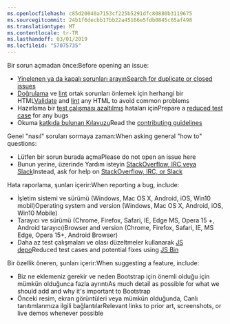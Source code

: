 ```yaml
---
ms.openlocfilehash: c85d20040a7153cf225b5291dfc80880b3119675
ms.sourcegitcommit: 24b1f6decbb17bb22a45166e5fdb0845c65af498
ms.translationtype: MT
ms.contentlocale: tr-TR
ms.lasthandoff: 03/01/2019
ms.locfileid: "57075735"
---
```

<span data-ttu-id="417ac-101">Bir sorun açmadan önce:</span><span class="sxs-lookup"><span data-stu-id="417ac-101">Before opening an issue:</span></span>

- [<span data-ttu-id="417ac-102">Yinelenen ya da kapalı sorunları arayın</span><span class="sxs-lookup"><span data-stu-id="417ac-102">Search for duplicate or closed issues</span></span>](https://github.com/twbs/bootstrap/issues?utf8=%E2%9C%93&q=is%3Aissue)
- <span data-ttu-id="417ac-103">[Doğrulama](http://validator.w3.org/nu/) ve [lint](https://github.com/twbs/bootlint#in-the-browser) ortak sorunları önlemek için herhangi bir HTML</span><span class="sxs-lookup"><span data-stu-id="417ac-103">[Validate](http://validator.w3.org/nu/) and [lint](https://github.com/twbs/bootlint#in-the-browser) any HTML to avoid common problems</span></span>
- <span data-ttu-id="417ac-104">Hazırlama bir [test çalışması azaltılmış](https://css-tricks.com/reduced-test-cases/) hataları için</span><span class="sxs-lookup"><span data-stu-id="417ac-104">Prepare a [reduced test case](https://css-tricks.com/reduced-test-cases/) for any bugs</span></span>
- <span data-ttu-id="417ac-105">Okuma [katkıda bulunan Kılavuzu](https://github.com/twbs/bootstrap/blob/master/CONTRIBUTING.md)</span><span class="sxs-lookup"><span data-stu-id="417ac-105">Read the [contributing guidelines](https://github.com/twbs/bootstrap/blob/master/CONTRIBUTING.md)</span></span>

<span data-ttu-id="417ac-106">Genel "nasıl" soruları sormaya zaman:</span><span class="sxs-lookup"><span data-stu-id="417ac-106">When asking general "how to" questions:</span></span>

- <span data-ttu-id="417ac-107">Lütfen bir sorun burada açma</span><span class="sxs-lookup"><span data-stu-id="417ac-107">Please do not open an issue here</span></span>
- <span data-ttu-id="417ac-108">Bunun yerine, üzerinde Yardım isteyin [StackOverflow, IRC veya Slack](https://github.com/twbs/bootstrap/blob/master/README.md#community)</span><span class="sxs-lookup"><span data-stu-id="417ac-108">Instead, ask for help on [StackOverflow, IRC, or Slack](https://github.com/twbs/bootstrap/blob/master/README.md#community)</span></span>

<span data-ttu-id="417ac-109">Hata raporlama, şunları içerir:</span><span class="sxs-lookup"><span data-stu-id="417ac-109">When reporting a bug, include:</span></span>

- <span data-ttu-id="417ac-110">İşletim sistemi ve sürümü (Windows, Mac OS X, Android, iOS, Win10 mobil)</span><span class="sxs-lookup"><span data-stu-id="417ac-110">Operating system and version (Windows, Mac OS X, Android, iOS, Win10 Mobile)</span></span>
- <span data-ttu-id="417ac-111">Tarayıcı ve sürümü (Chrome, Firefox, Safari, IE, Edge MS, Opera 15 +, Android tarayıcı)</span><span class="sxs-lookup"><span data-stu-id="417ac-111">Browser and version (Chrome, Firefox, Safari, IE, MS Edge, Opera 15+, Android Browser)</span></span>
- <span data-ttu-id="417ac-112">Daha az test çalışmaları ve olası düzeltmeler kullanarak [JS depo](https://jsbin.com)</span><span class="sxs-lookup"><span data-stu-id="417ac-112">Reduced test cases and potential fixes using [JS Bin](https://jsbin.com)</span></span>

<span data-ttu-id="417ac-113">Bir özellik öneren, şunları içerir:</span><span class="sxs-lookup"><span data-stu-id="417ac-113">When suggesting a feature, include:</span></span>

- <span data-ttu-id="417ac-114">Biz ne eklemeniz gerekir ve neden Bootstrap için önemli olduğu için mümkün olduğunca fazla ayrıntı</span><span class="sxs-lookup"><span data-stu-id="417ac-114">As much detail as possible for what we should add and why it's important to Bootstrap</span></span>
- <span data-ttu-id="417ac-115">Önceki resim, ekran görüntüleri veya mümkün olduğunda, Canlı tanıtımlarımıza ilgili bağlantılar</span><span class="sxs-lookup"><span data-stu-id="417ac-115">Relevant links to prior art, screenshots, or live demos whenever possible</span></span>
